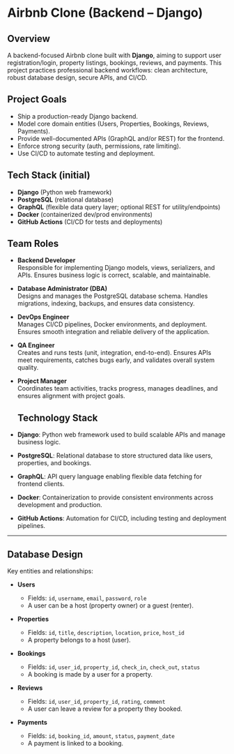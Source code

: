 # Airbnb Clone (Backend – Django)

## Overview
A backend-focused Airbnb clone built with **Django**, aiming to support user registration/login, property listings, bookings, reviews, and payments. This project practices professional backend workflows: clean architecture, robust database design, secure APIs, and CI/CD.

## Project Goals
- Ship a production-ready Django backend.
- Model core domain entities (Users, Properties, Bookings, Reviews, Payments).
- Provide well-documented APIs (GraphQL and/or REST) for the frontend.
- Enforce strong security (auth, permissions, rate limiting).
- Use CI/CD to automate testing and deployment.

## Tech Stack (initial)
- **Django** (Python web framework)
- **PostgreSQL** (relational database)
- **GraphQL** (flexible data query layer; optional REST for utility/endpoints)
- **Docker** (containerized dev/prod environments)
- **GitHub Actions** (CI/CD for tests and deployments)


## Team Roles

- **Backend Developer**  
  Responsible for implementing Django models, views, serializers, and APIs. Ensures business logic is correct, scalable, and maintainable.  

- **Database Administrator (DBA)**  
  Designs and manages the PostgreSQL database schema. Handles migrations, indexing, backups, and ensures data consistency.  

- **DevOps Engineer**  
  Manages CI/CD pipelines, Docker environments, and deployment. Ensures smooth integration and reliable delivery of the application.  

- **QA Engineer**  
  Creates and runs tests (unit, integration, end-to-end). Ensures APIs meet requirements, catches bugs early, and validates overall system quality.  

- **Project Manager**  
  Coordinates team activities, tracks progress, manages deadlines, and ensures alignment with project goals.  

  ## Technology Stack
- **Django**: Python web framework used to build scalable APIs and manage business logic.  
- **PostgreSQL**: Relational database to store structured data like users, properties, and bookings.  
- **GraphQL**: API query language enabling flexible data fetching for frontend clients.  
- **Docker**: Containerization to provide consistent environments across development and production.  
- **GitHub Actions**: Automation for CI/CD, including testing and deployment pipelines.  

---
## Database Design
Key entities and relationships:

- **Users**  
  - Fields: `id`, `username`, `email`, `password`, `role`  
  - A user can be a host (property owner) or a guest (renter).  

- **Properties**  
  - Fields: `id`, `title`, `description`, `location`, `price`, `host_id`  
  - A property belongs to a host (user).  

- **Bookings**  
  - Fields: `id`, `user_id`, `property_id`, `check_in`, `check_out`, `status`  
  - A booking is made by a user for a property.  

- **Reviews**  
  - Fields: `id`, `user_id`, `property_id`, `rating`, `comment`  
  - A user can leave a review for a property they booked.  

- **Payments**  
  - Fields: `id`, `booking_id`, `amount`, `status`, `payment_date`  
  - A payment is linked to a booking.  

